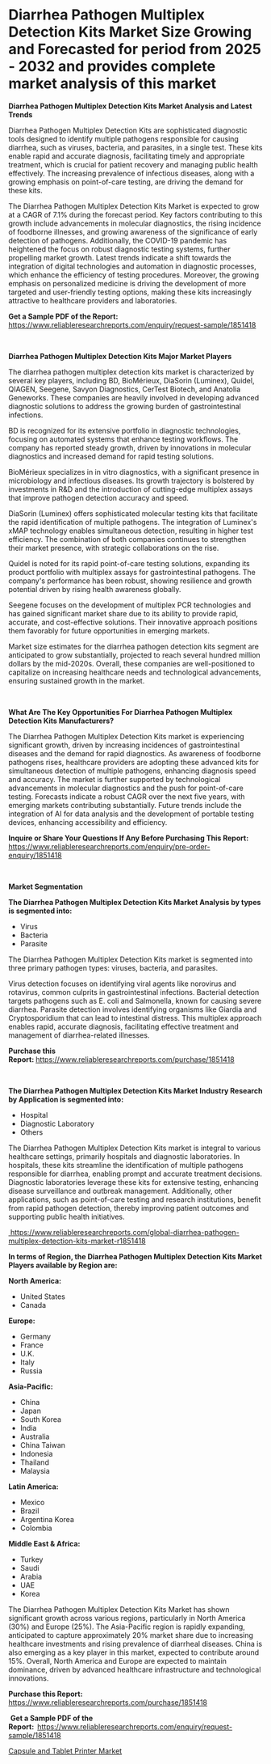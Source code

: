 <p><h1>Diarrhea Pathogen Multiplex Detection Kits Market Size Growing and Forecasted for period from 2025 - 2032 and provides complete market analysis of this market</h1></p><p><strong>Diarrhea Pathogen Multiplex Detection Kits Market Analysis and Latest Trends</strong></p>
<p><p>Diarrhea Pathogen Multiplex Detection Kits are sophisticated diagnostic tools designed to identify multiple pathogens responsible for causing diarrhea, such as viruses, bacteria, and parasites, in a single test. These kits enable rapid and accurate diagnosis, facilitating timely and appropriate treatment, which is crucial for patient recovery and managing public health effectively. The increasing prevalence of infectious diseases, along with a growing emphasis on point-of-care testing, are driving the demand for these kits.</p><p>The Diarrhea Pathogen Multiplex Detection Kits Market is expected to grow at a CAGR of 7.1% during the forecast period. Key factors contributing to this growth include advancements in molecular diagnostics, the rising incidence of foodborne illnesses, and growing awareness of the significance of early detection of pathogens. Additionally, the COVID-19 pandemic has heightened the focus on robust diagnostic testing systems, further propelling market growth. Latest trends indicate a shift towards the integration of digital technologies and automation in diagnostic processes, which enhance the efficiency of testing procedures. Moreover, the growing emphasis on personalized medicine is driving the development of more targeted and user-friendly testing options, making these kits increasingly attractive to healthcare providers and laboratories.</p></p>
<p><strong>Get a Sample PDF of the Report:&nbsp;</strong> <a href="https://www.reliableresearchreports.com/enquiry/request-sample/1851418?utm_campaign=2275&utm_medium=2&utm_source=Github&utm_content=ia&utm_term=26032025&utm_id=diarrhea-pathogen-multiplex-detection-kits">https://www.reliableresearchreports.com/enquiry/request-sample/1851418</a></p>
<p>&nbsp;</p>
<p><strong>Diarrhea Pathogen Multiplex Detection Kits Major Market Players</strong></p>
<p><p>The diarrhea pathogen multiplex detection kits market is characterized by several key players, including BD, BioMérieux, DiaSorin (Luminex), Quidel, QIAGEN, Seegene, Savyon Diagnostics, CerTest Biotech, and Anatolia Geneworks. These companies are heavily involved in developing advanced diagnostic solutions to address the growing burden of gastrointestinal infections.</p><p>BD is recognized for its extensive portfolio in diagnostic technologies, focusing on automated systems that enhance testing workflows. The company has reported steady growth, driven by innovations in molecular diagnostics and increased demand for rapid testing solutions. </p><p>BioMérieux specializes in in vitro diagnostics, with a significant presence in microbiology and infectious diseases. Its growth trajectory is bolstered by investments in R&D and the introduction of cutting-edge multiplex assays that improve pathogen detection accuracy and speed.</p><p>DiaSorin (Luminex) offers sophisticated molecular testing kits that facilitate the rapid identification of multiple pathogens. The integration of Luminex's xMAP technology enables simultaneous detection, resulting in higher test efficiency. The combination of both companies continues to strengthen their market presence, with strategic collaborations on the rise.</p><p>Quidel is noted for its rapid point-of-care testing solutions, expanding its product portfolio with multiplex assays for gastrointestinal pathogens. The company's performance has been robust, showing resilience and growth potential driven by rising health awareness globally.</p><p>Seegene focuses on the development of multiplex PCR technologies and has gained significant market share due to its ability to provide rapid, accurate, and cost-effective solutions. Their innovative approach positions them favorably for future opportunities in emerging markets.</p><p>Market size estimates for the diarrhea pathogen detection kits segment are anticipated to grow substantially, projected to reach several hundred million dollars by the mid-2020s. Overall, these companies are well-positioned to capitalize on increasing healthcare needs and technological advancements, ensuring sustained growth in the market.</p></p>
<p>&nbsp;</p>
<p><strong>What Are The Key Opportunities For Diarrhea Pathogen Multiplex Detection Kits Manufacturers?</strong></p>
<p><p>The Diarrhea Pathogen Multiplex Detection Kits market is experiencing significant growth, driven by increasing incidences of gastrointestinal diseases and the demand for rapid diagnostics. As awareness of foodborne pathogens rises, healthcare providers are adopting these advanced kits for simultaneous detection of multiple pathogens, enhancing diagnosis speed and accuracy. The market is further supported by technological advancements in molecular diagnostics and the push for point-of-care testing. Forecasts indicate a robust CAGR over the next five years, with emerging markets contributing substantially. Future trends include the integration of AI for data analysis and the development of portable testing devices, enhancing accessibility and efficiency.</p></p>
<p><strong>Inquire or Share Your Questions If Any Before Purchasing This Report:</strong> <a href="https://www.reliableresearchreports.com/enquiry/pre-order-enquiry/1851418?utm_campaign=2275&utm_medium=2&utm_source=Github&utm_content=ia&utm_term=26032025&utm_id=diarrhea-pathogen-multiplex-detection-kits">https://www.reliableresearchreports.com/enquiry/pre-order-enquiry/1851418</a></p>
<p>&nbsp;</p>
<p><strong>Market Segmentation</strong></p>
<p><strong>The Diarrhea Pathogen Multiplex Detection Kits Market Analysis by types is segmented into:</strong></p>
<p><ul><li>Virus</li><li>Bacteria</li><li>Parasite</li></ul></p>
<p><p>The Diarrhea Pathogen Multiplex Detection Kits market is segmented into three primary pathogen types: viruses, bacteria, and parasites. </p><p>Virus detection focuses on identifying viral agents like norovirus and rotavirus, common culprits in gastrointestinal infections. Bacterial detection targets pathogens such as E. coli and Salmonella, known for causing severe diarrhea. Parasite detection involves identifying organisms like Giardia and Cryptosporidium that can lead to intestinal distress. This multiplex approach enables rapid, accurate diagnosis, facilitating effective treatment and management of diarrhea-related illnesses.</p></p>
<p><strong>Purchase this Report:&nbsp;</strong><a href="https://www.reliableresearchreports.com/purchase/1851418?utm_campaign=2275&utm_medium=2&utm_source=Github&utm_content=ia&utm_term=26032025&utm_id=diarrhea-pathogen-multiplex-detection-kits">https://www.reliableresearchreports.com/purchase/1851418</a></p>
<p>&nbsp;</p>
<p><strong>The Diarrhea Pathogen Multiplex Detection Kits Market Industry Research by Application is segmented into:</strong></p>
<p><ul><li>Hospital</li><li>Diagnostic Laboratory</li><li>Others</li></ul></p>
<p><p>The Diarrhea Pathogen Multiplex Detection Kits market is integral to various healthcare settings, primarily hospitals and diagnostic laboratories. In hospitals, these kits streamline the identification of multiple pathogens responsible for diarrhea, enabling prompt and accurate treatment decisions. Diagnostic laboratories leverage these kits for extensive testing, enhancing disease surveillance and outbreak management. Additionally, other applications, such as point-of-care testing and research institutions, benefit from rapid pathogen detection, thereby improving patient outcomes and supporting public health initiatives.</p></p>
<p><a href="https://www.reliableresearchreports.com/global-diarrhea-pathogen-multiplex-detection-kits-market-r1851418?utm_campaign=2275&utm_medium=2&utm_source=Github&utm_content=ia&utm_term=26032025&utm_id=diarrhea-pathogen-multiplex-detection-kits">&nbsp;https://www.reliableresearchreports.com/global-diarrhea-pathogen-multiplex-detection-kits-market-r1851418</a></p>
<p><strong>In terms of Region, the Diarrhea Pathogen Multiplex Detection Kits Market Players available by Region are:</strong></p>
<p>
    <p> <strong> North America: </strong>
        <ul>
            <li>United States</li>
            <li>Canada</li>
        </ul>
        </p> 
    <p> <strong> Europe: </strong>
        <ul>
            <li>Germany</li>
            <li>France</li>
            <li>U.K.</li>
            <li>Italy</li>
            <li>Russia</li>
        </ul>
        </p> 
    <p> <strong> Asia-Pacific: </strong>
        <ul>
            <li>China</li>
            <li>Japan</li>
            <li>South Korea</li>
            <li>India</li>
            <li>Australia</li>
            <li>China Taiwan</li>
            <li>Indonesia</li>
            <li>Thailand</li>
            <li>Malaysia</li>
        </ul>
        </p> 
    <p> <strong> Latin America: </strong>
        <ul>
            <li>Mexico</li>
            <li>Brazil</li>
            <li>Argentina Korea</li>
            <li>Colombia</li>
        </ul>
        </p> 
    <p> <strong> Middle East & Africa: </strong>
        <ul>
            <li>Turkey</li>
            <li>Saudi</li>
            <li>Arabia</li>
            <li>UAE</li>
            <li>Korea</li>
        </ul>
    </p>
    </p>
<p><p>The Diarrhea Pathogen Multiplex Detection Kits Market has shown significant growth across various regions, particularly in North America (30%) and Europe (25%). The Asia-Pacific region is rapidly expanding, anticipated to capture approximately 20% market share due to increasing healthcare investments and rising prevalence of diarrheal diseases. China is also emerging as a key player in this market, expected to contribute around 15%. Overall, North America and Europe are expected to maintain dominance, driven by advanced healthcare infrastructure and technological innovations.</p></p>
<p><strong>Purchase this Report: </strong><a href="https://www.reliableresearchreports.com/purchase/1851418?utm_campaign=2275&utm_medium=2&utm_source=Github&utm_content=ia&utm_term=26032025&utm_id=diarrhea-pathogen-multiplex-detection-kits">https://www.reliableresearchreports.com/purchase/1851418</a></p>
<p>&nbsp;<strong>Get a Sample PDF of the Report:&nbsp;&nbsp;</strong><a href="https://www.reliableresearchreports.com/enquiry/request-sample/1851418?utm_campaign=2275&utm_medium=2&utm_source=Github&utm_content=ia&utm_term=26032025&utm_id=diarrhea-pathogen-multiplex-detection-kits">https://www.reliableresearchreports.com/enquiry/request-sample/1851418</a></p>
<p><strong></strong></p>
<p><p><a href="https://github.com/wwwkeltoum/Market-Research-Report-List-5/blob/main/capsule-and-tablet-printer-market.md?utm_campaign=2275&utm_medium=2&utm_source=Github&utm_content=ia&utm_term=26032025&utm_id=diarrhea-pathogen-multiplex-detection-kits">Capsule and Tablet Printer Market</a></p></p>